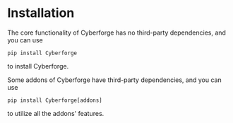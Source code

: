# Installation

The core functionality of Cyberforge has no third-party dependencies, and you can use
```shell
pip install Cyberforge
```
to install Cyberforge.

Some addons of Cyberforge have third-party dependencies, and you can use
```shell
pip install Cyberforge[addons]
```
to utilize all the addons' features.
